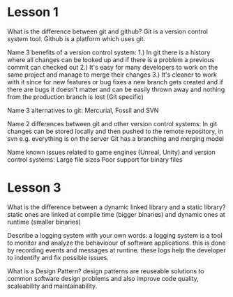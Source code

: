 # Lesson 1

What is the difference between git and github?
Git is a version control system tool. Github is a platform which uses git.

Name 3 benefits of a version control system:
1.) In git there is a history where all changes can be looked up and if there is a problem a previous commit can checked out
2.) It's easy for many developers to work on the same project and manage to merge their changes
3.) It's cleaner to work with it since for new features or bug fixes a new branch gets created and if there are bugs it doesn't matter and can be easily thrown away and nothing from the production branch is lost (Git specific)

Name 3 alternatives to git:
Mercurial, Fossil and SVN

Name 2 differences between git and other version control systems:
In git changes can be stored locally and then pushed to the remote repository, in svn e.g. everything is on the server
Git has a branching and merging model


Name known issues related to game engines (Unreal, Unity) and version control systems:
Large file sizes
Poor support for binary files

# Lesson 3
What is the difference between a dynamic linked library and a static library?
	static ones are linked at compile time (bigger binaries) and dynamic ones at runtime (smaller binaries)

Describe a logging system with your own words:
	a logging system is a tool to monitor and analyze the behavioour of software applications. this is done by recording events and messages at  runtine. these logs help the developer to indentify and fix possible issues. 

What is a Design Pattern?
	design patterns are reuseable solutions to common software design problems and also improve code quality, scaleability and maintainability.
